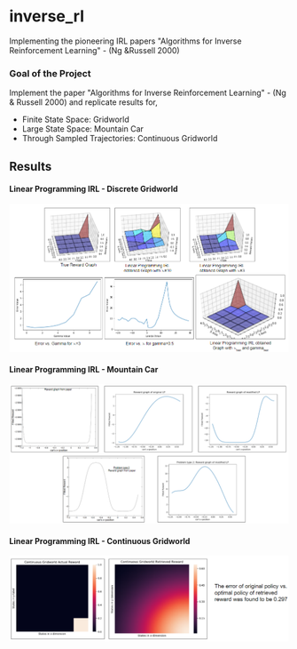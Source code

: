 # inverse_rl
Implementing the pioneering IRL papers "Algorithms for Inverse Reinforcement Learning" - (Ng &amp;Russell 2000) 

### Goal of the Project
Implement the paper "Algorithms for Inverse Reinforcement Learning" - (Ng & Russell 2000) and replicate results for,
- Finite State Space: Gridworld
- Large State Space: Mountain Car
- Through Sampled Trajectories: Continuous Gridworld

<!-- Project Slides: https://docs.google.com/presentation/d/1AWFvX9gJo-zOEUKXb7btw6uewzU_UlEXoNEeBiDgTe8/edit#slide=id.g7a603d1201_0_45 -->
## Results
#### Linear Programming IRL - Discrete Gridworld
![](lp_results_1.PNG)

#### Linear Programming IRL - Mountain Car
![](lp_results_2.PNG)

#### Linear Programming IRL - Continuous Gridworld
![](lp_results_3.PNG)

